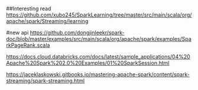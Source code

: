 ##Interesting read
https://github.com/xubo245/SparkLearning/tree/master/src/main/scala/org/apache/spark/Streaming/learning

#new api
https://github.com/dongjinleekr/spark-doc/blob/master/examples/src/main/scala/org/apache/spark/examples/SparkPageRank.scala

https://docs.cloud.databricks.com/docs/latest/sample_applications/04%20Apache%20Spark%202.0%20Examples/01%20SparkSession.html

https://jaceklaskowski.gitbooks.io/mastering-apache-spark/content/spark-streaming/spark-streaming.html
